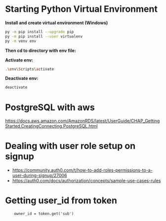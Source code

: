 # Starting Python Virtual Environment
**Install and create virtual environment (Windows)**
```bash
py -m pip install --upgrade pip
py -m pip install --user virtualenv
py -m venv env
```

**Then cd to directory with env file:**

**Activate env:**
```bash
.\env\Scripts\activate
```
**Deactivate env:**
```bash
deactivate
```

# PostgreSQL with aws
https://docs.aws.amazon.com/AmazonRDS/latest/UserGuide/CHAP_GettingStarted.CreatingConnecting.PostgreSQL.html

# Dealing with user role setup on signup
* https://community.auth0.com/t/how-to-add-roles-permissions-to-a-user-during-signup/27006
* https://auth0.com/docs/authorization/concepts/sample-use-cases-rules


# Getting user_id from token
        owner_id = token.get('sub')